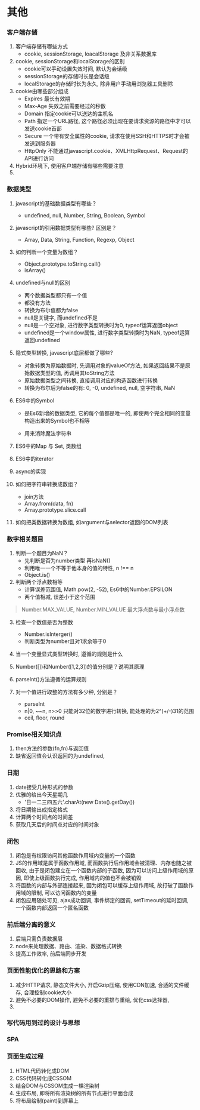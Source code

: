 # 其他

### 客户端存储
1. 客户端存储有哪些方式
    + cookie, sessionStorage, loacalStorage 及非关系数据库
2. cookie, sessionStorage和localStorage的区别
    + cookie可以手动设置失效时间, 默认为会话级
    + sessionStorage的存储时长是会话级
    + localStorage的存储时长为永久, 除非用户手动用浏览器工具删除
3. cookie由哪些部分组成
    + Expires 最长有效期
    + Max-Age 失效之前需要经过的秒数
    + Domain 指定cookie可以送达的主机名
    + Path 指定一个URL路径, 这个路径必须出现在要请求资源的路径中才可以发送cookie首部
    + Secure 一个带有安全属性的cookie, 请求在使用SSH和HTTPS时才会被发送到服务器
    + HttpOnly 不能通过javascript.cookie、XMLHttpRequest、Request的API进行访问
4. Hybrid环境下, 使用客户端存储有哪些需要注意
5.

### 数据类型
1. javascript的基础数据类型有哪些？
    + undefined, null, Number, String, Boolean, Symbol
2. javascript的引用数据类型有哪些? 区别是？
    + Array, Data, String, Function, Regexp, Object
3. 如何判断一个变量为数组？
    + Object.prototype.toString.call()
    + isArray()

4. undefined与null的区别
    + 两个数据类型都只有一个值
    + 都没有方法
    + 转换为布尔值都为false
    + null是关键字, 而undefined不是
    + null是一个空对象, 进行数字类型转换时为0, typeof运算返回object
    + undefined是一个window属性, 进行数字类型转换时为NaN, typeof运算返回undefined

5. 隐式类型转换, javascript底层都做了哪些?
    + 对象转换为原始数据时, 先调用对象的valueOf方法, 如果返回结果不是原始数据类型的值, 再调用其toString方法
    + 原始数据类型之间转换, 直接调用对应的构造函数进行转换
    + 转换为布尔后为false的有: 0, -0, undefined, null, 空字符串, NaN

6. ES6中的Symbol
    + 是Es6新增的数据类型, 它的每个值都是唯一的, 即使两个完全相同的变量构造出来的Symbol也不相等

    + 用来消除魔法字符串
7. ES6中的Map 与 Set, 类数组
8. ES6中的iterator
9. async的实现
10. 如何把字符串转换成数组？
    + join方法
    + Array.from(data, fn)
    + Array.prototype.slice.call
11. 如何把类数据转换为数组, 如argument与selector返回的DOM列表

### 数字相关题目
1. 判断一个题目为NaN？
    + 先判断是否为number类型 再isNaN()
    + 利用唯一一个不等于他本身的值的特性, n !== n
    + Object.is()
2. 判断两个浮点数相等
    + 计算误差范围值, Math.pow(2, -52), Es6中的Number.EPSILON
    + 两个值相减, 误差小于这个范围
> Number.MAX_VALUE, Number.MIN_VALUE 最大浮点数与最小浮点数

3. 检查一个数值是否为整数
    + Number.isInterger()
    + 判断类型为number且对1求余等于0

4. 当一个变量显式类型转换时, 遵循的规则是什么
5. Number([])和Number([1,2,3])的值分别是？说明其原理
6. parseInt()方法遵循的运算规则
7. 对一个值进行取整的方法有多少种, 分别是？
    + parseInt
    + n|0, ~~n, n>>0 只能对32位的数字进行转换, 能处理的为2^(+/-)31的范围
    + ceil, floor, round


### Promise相关知识点
1. then方法的参数(fn,fn)与返回值
2. 缺省返回值会认识返回的为undefined,


### 日期
1. date接受几种形式的参数
2. 优雅的给出今天星期几
    + '日一二三四五六'.charAt(new Date().getDay())
3. 将日期输出成指定格式
4. 计算两个时间点的时间差
5. 获取几天后的时间点对应的时间对象

### 闭包
1. 闭包是有权限访问其他函数作用域内变量的一个函数
2. JS的作用域是属于函数作用域, 而函数执行后作用域会被清理、内存也随之被回收, 由于是闭包建立在一个函数内部的子函数, 因为可以访问上级作用域的原因, 即使上级函数执行完成, 作用域内的值也不会被销毁
3. 将函数的内部与外部连接起来, 因为闭包可以缓存上级作用域, 故打破了函数作用域的限制, 可以访问函数内的变量
4. 闭包应用随处可见, ajax成功回调, 事件绑定的回调, setTimeout的延时回调, 一个函数内部返回一个匿名函数

### 前后端分离的意义
1. 后端只需负责数据层
2. node来处理数据、路由、渲染、数据格式转换
3. 提高工作效率, 前后端同步开发

### 页面性能优化的思路和方案
1. 减少HTTP请求, 静态文件大小, 开启Gzip压缩, 使用CDN加速, 合适的文件缓存, 合理控制cookie大小
2. 避免不必要的DOM操作, 避免不必要的重排与重绘, 优化css选择器, 
2. 

### 写代码用到过的设计与思想

### SPA



### 页面生成过程
1. HTML代码转化成DOM
2. CSS代码转化成CSSOM
3. 结合DOM与CSSOM生成一棵渲染树
4. 生成布局, 即将所有渲染树的所有节点进行平面合成
5. 将布局绘制(paint)到屏幕上

